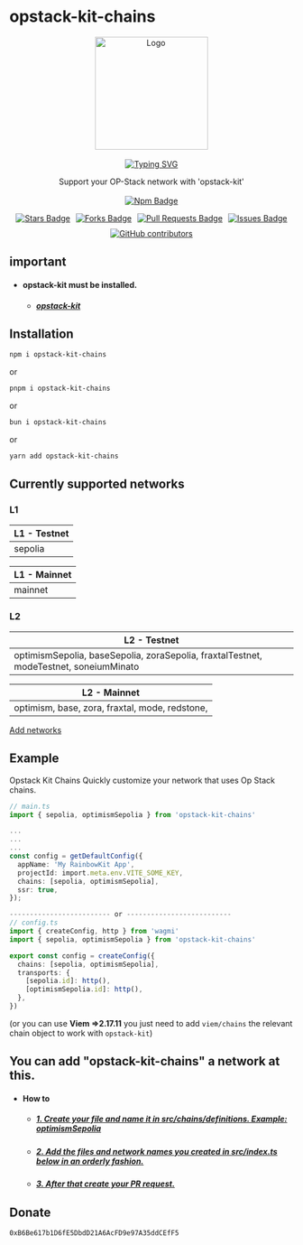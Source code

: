 # opstack-kit-chains
<div align="center">
  <a href="https://github.com/opstack-kit/opstack-kit-chains">
    <img src="https://avatars.githubusercontent.com/u/176029081?s=200&v=4" title="Logo" alt="Logo" width="200" height="200"/>
  </a>
  <br><br>
  <a href="https://opstack-kit.pages.dev/docs/opstack-kit-chains"><img src="https://readme-typing-svg.demolab.com?font=JetBrains+Mono&weight=800&size=30&pause=1000&center=true&repeat=false&random=false&width=435&lines&color=F70000&width=435&lines=Opstack+Kit+Chains" alt="Typing SVG" />
  </a>

</div>
<p align="center">
  Support your OP-Stack network with 'opstack-kit'
    <br><br>
  <a href="https://www.npmjs.com/package/opstack-kit-chains">
    <img src="https://img.shields.io/npm/v/opstack-kit-chains" alt="Npm Badge" />
  </a>
</p>

<div align="center" style="display: flex; justify-content: center; flex-wrap: wrap; gap: 10px;">

  <a href="https://github.com/opstack-kit/opstack-kit-chains/stargazers">
    <img src="https://img.shields.io/github/stars/opstack-kit" alt="Stars Badge" />
  </a>
  <a href="https://github.com/opstack-kit/opstack-kit-chains/forks"><img src="https://img.shields.io/github/forks/opstack-kit/opstack-kit-chains" alt="Forks Badge"/>
  </a>
  <a href="https://github.com/opstack-kit/opstack-kit-chains/pulls">
    <img src="https://img.shields.io/github/issues-pr/opstack-kit/opstack-kit-chains" alt="Pull Requests Badge" />
  </a>
  <a href="https://github.com/opstack-kit/opstack-kit-chains/issues">
    <img src="https://img.shields.io/github/issues/opstack-kit/opstack-kit-chains" alt="Issues Badge" />
  </a>
  <a href="https://github.com/opstack-kit/opstack-kit-chains/graphs/contributors">
    <img alt="GitHub contributors" src="https://img.shields.io/github/contributors/opstack-kit/opstack-kit-chains?color=2b9348">
  </a>
</div>

## important
- #### opstack-kit must be installed.
  - ##### [opstack-kit](https://opstack-kit.pages.dev/docs/getting-started.html)


## Installation

```bash [npm]
npm i opstack-kit-chains
```
or
```bash [pnpm]
pnpm i opstack-kit-chains
```
or
```bash [bun]
bun i opstack-kit-chains
```
or
```bash [yarn]
yarn add opstack-kit-chains
```

## Currently supported networks

### L1
<!-- #### L1 - Testnet -->
| L1 - Testnet |
|-----------|
| sepolia |
<!-- #### L1 - Mainnet -->
| L1 - Mainnet |
|-----------|
| mainnet |

### L2
<!-- #### L2 - Testnet -->
| L2 - Testnet |
|------------------|
| optimismSepolia, baseSepolia, zoraSepolia, fraxtalTestnet, modeTestnet, soneiumMinato |
<!-- #### L2 - Mainnet -->
| L2 - Mainnet   |
|-----------|
| optimism, base, zora, fraxtal, mode, redstone, |


[Add networks](https://github.com/opstack-kit/opstack-kit-chains/?tab=readme-ov-file##you-can-add-opstack-kit-chains-a-network-at-this)

## Example

Opstack Kit Chains Quickly customize your network that uses Op Stack chains.


```ts [main/config.ts]
// main.ts
import { sepolia, optimismSepolia } from 'opstack-kit-chains'

...
...
...
const config = getDefaultConfig({
  appName: 'My RainbowKit App',
  projectId: import.meta.env.VITE_SOME_KEY,
  chains: [sepolia, optimismSepolia],
  ssr: true,
});

------------------------- or --------------------------
// config.ts
import { createConfig, http } from 'wagmi'
import { sepolia, optimismSepolia } from 'opstack-kit-chains'

export const config = createConfig({
  chains: [sepolia, optimismSepolia],
  transports: {
    [sepolia.id]: http(),
    [optimismSepolia.id]: http(),
  },
})
```
(or you can use <b>Viem =>2.17.11</b> you just need to add `viem/chains` the relevant chain object to work with `opstack-kit`)

## You can add "opstack-kit-chains" a network at this.

- #### How to
  - ##### [1. Create your file and name it in src/chains/definitions. Example: optimismSepolia](https://github.com/opstack-kit/opstack-kit-chains/blob/main/src/chains/definitions/optimismSepolia.ts)
  - ##### [2. Add the files and network names you created in src/index.ts below in an orderly fashion.](https://opstack-kit.pages.dev/docs/getting-started.html)
  - ##### [3. After that create your PR request.](https://github.com/opstack-kit/opstack-kit-chains/pulls)

## Donate
```EVM [EVM]
0xB6Be617b1D6fE5DbdD21A6AcFD9e97A35ddCEfF5
```